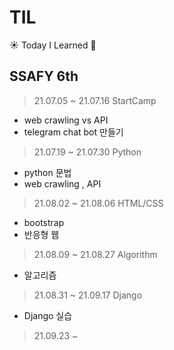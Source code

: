 # TIL

☀️ Today I Learned 🌱

## SSAFY 6th

> 21.07.05 ~ 21.07.16 StartCamp

* web crawling vs API
* telegram chat bot 만들기

> 21.07.19 ~ 21.07.30 Python

* python 문법
* web crawling , API

> 21.08.02 ~ 21.08.06 HTML/CSS

* bootstrap
* 반응형 웹

> 21.08.09 ~ 21.08.27 Algorithm

* 알고리즘

> 21.08.31 ~ 21.09.17 Django

* Django 실습

> 21.09.23 ~
